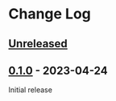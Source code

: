 # Change Log

## [Unreleased]

## [0.1.0] - 2023-04-24

Initial release


[Unreleased]: https://github.com/cashapp/turbine/compare/0.1.0...HEAD
[0.1.0]: https://github.com/alexandrepiveteau/kotlin-graphs/releases/tag/0.1.0
